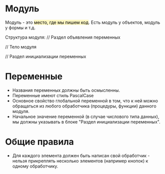 # Модуль
Модуль - это <mark style="background: #FFF3A3A6;">место, где мы пишем код</mark>.
Есть модуль у объектов, модуль у формы и т.д.

Структура модуля:
// Раздел объявления переменных

// Тело модуля

// Раздел инициализации переменных

# Переменные
- Названия переменных должны быть осмысленны.
- Переменные имеют стиль PascalCase
- Основное свойство глобальной переменной в том, что к ней можно обращаться из любого обработчика (процедуры, функции) данного модуля.
- Начальное значение переменной (в случае числового типа данных), мы должны указывать в блоке "Раздел инициализации переменных".
# Общие правила
- Для каждого элемента должен быть написан свой обработчик - нельзя прикреплять несколько элементов (например кнопок) к одному обработчику.